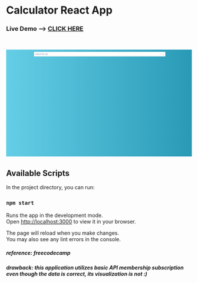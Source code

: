 # Calculator React App

### Live Demo --> [CLICK HERE](https://elite-secretary.surge.sh)

<br>

![weater-app-gif](./public/weater-react-app-animation.gif)

## Available Scripts

In the project directory, you can run:

### `npm start`

Runs the app in the development mode.\
Open [http://localhost:3000](http://localhost:3000) to view it in your browser.

The page will reload when you make changes.\
You may also see any lint errors in the console.

##### reference: freecodecamp

##### drawback: this application utilizes basic API membership subscription <br> even though the data is correct, its visualization is not :)
